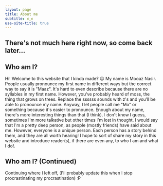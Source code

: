 ```yaml
---
layout: page
title: About me
subtitle: ಠ_ಠ
use-site-title: true
---
```

## There's not much here right now, so come back later...

## Who am I?
  Hi! Welcome to this website that I kinda made? 😛 My name is Mooaz Nasir.
  People usually pronounce my first name in different ways but the correct way to say it is "Maaz".
  It's hard to even describe because there
  are no syllables in my first name. However, you've probably heard of moss, the thing
  that grows on trees. Replace the ssssss sounds with z's and you'll be able to pronounce
  my name. Anyway, I let people call me "Mo" or something because it's easier to pronounce.
  Enough about my name, there's more interesting things than that (I think). I don't know
  I guess, sometimes I'm more talkative but other times I'm lost in thought. I would say
  that I'm a pretty deep person, as people (mostly friends) have said about me. However,
  everyone is a unique person. Each person has a story behind them, and they are all
  worth hearing! I hope to sort of share my story in this website and introduce
  reader(s), if there are even any, to who I am and what I do!.

## Who am I? (Continued)
  Continuing where I left off, (I'll probably update this when I stop procrastinating my procrastination) :P
